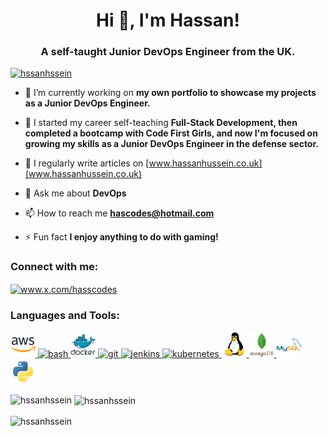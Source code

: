 <h1 align="center">Hi 👋, I'm Hassan!</h1>
<h3 align="center">A self-taught Junior DevOps Engineer from the UK.</h3>

<p align="left"> <a href="https://github.com/ryo-ma/github-profile-trophy"><img src="https://github-profile-trophy.vercel.app/?username=hssanhssein" alt="hssanhssein" /></a> </p>

- 🔭 I’m currently working on **my own portfolio to showcase my projects as a Junior DevOps Engineer.**

- 🌱 I started my career self-teaching **Full-Stack Development, then completed a bootcamp with Code First Girls, and now I'm focused on growing my skills as a Junior DevOps Engineer in the defense sector.**

- 📝 I regularly write articles on [www.hassanhussein.co.uk](www.hassanhussein.co.uk)

- 💬 Ask me about **DevOps**

- 📫 How to reach me **hascodes@hotmail.com**

- ⚡ Fun fact **I enjoy anything to do with gaming!**

<h3 align="left">Connect with me:</h3>
<p align="left">
<a href="https://twitter.com/www.x.com/hasscodes" target="blank"><img align="center" src="https://raw.githubusercontent.com/rahuldkjain/github-profile-readme-generator/master/src/images/icons/Social/twitter.svg" alt="www.x.com/hasscodes" height="30" width="40" /></a>
</p>

<h3 align="left">Languages and Tools:</h3>
<p align="left"> <a href="https://aws.amazon.com" target="_blank" rel="noreferrer"> <img src="https://raw.githubusercontent.com/devicons/devicon/master/icons/amazonwebservices/amazonwebservices-original-wordmark.svg" alt="aws" width="40" height="40"/> </a> <a href="https://www.gnu.org/software/bash/" target="_blank" rel="noreferrer"> <img src="https://www.vectorlogo.zone/logos/gnu_bash/gnu_bash-icon.svg" alt="bash" width="40" height="40"/> </a> <a href="https://www.docker.com/" target="_blank" rel="noreferrer"> <img src="https://raw.githubusercontent.com/devicons/devicon/master/icons/docker/docker-original-wordmark.svg" alt="docker" width="40" height="40"/> </a> <a href="https://git-scm.com/" target="_blank" rel="noreferrer"> <img src="https://www.vectorlogo.zone/logos/git-scm/git-scm-icon.svg" alt="git" width="40" height="40"/> </a> <a href="https://www.jenkins.io" target="_blank" rel="noreferrer"> <img src="https://www.vectorlogo.zone/logos/jenkins/jenkins-icon.svg" alt="jenkins" width="40" height="40"/> </a> <a href="https://kubernetes.io" target="_blank" rel="noreferrer"> <img src="https://www.vectorlogo.zone/logos/kubernetes/kubernetes-icon.svg" alt="kubernetes" width="40" height="40"/> </a> <a href="https://www.linux.org/" target="_blank" rel="noreferrer"> <img src="https://raw.githubusercontent.com/devicons/devicon/master/icons/linux/linux-original.svg" alt="linux" width="40" height="40"/> </a> <a href="https://www.mongodb.com/" target="_blank" rel="noreferrer"> <img src="https://raw.githubusercontent.com/devicons/devicon/master/icons/mongodb/mongodb-original-wordmark.svg" alt="mongodb" width="40" height="40"/> </a> <a href="https://www.mysql.com/" target="_blank" rel="noreferrer"> <img src="https://raw.githubusercontent.com/devicons/devicon/master/icons/mysql/mysql-original-wordmark.svg" alt="mysql" width="40" height="40"/> </a> <a href="https://www.python.org" target="_blank" rel="noreferrer"> <img src="https://raw.githubusercontent.com/devicons/devicon/master/icons/python/python-original.svg" alt="python" width="40" height="40"/> </a> </p>

<p><img align="left" src="https://github-readme-stats.vercel.app/api/top-langs?username=hssanhssein&show_icons=true&locale=en&layout=compact" alt="hssanhssein" /></p>

<p>&nbsp;<img align="center" src="https://github-readme-stats.vercel.app/api?username=hssanhssein&show_icons=true&locale=en" alt="hssanhssein" /></p>

<p><img align="center" src="https://github-readme-streak-stats.herokuapp.com/?user=hssanhssein&" alt="hssanhssein" /></p>
